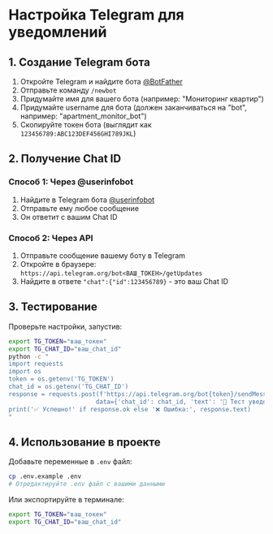 # Настройка Telegram для уведомлений

## 1. Создание Telegram бота

1. Откройте Telegram и найдите бота [@BotFather](https://t.me/botfather)
2. Отправьте команду `/newbot`
3. Придумайте имя для вашего бота (например: "Мониторинг квартир")
4. Придумайте username для бота (должен заканчиваться на "bot", например: "apartment_monitor_bot")
5. Скопируйте токен бота (выглядит как `123456789:ABC123DEF456GHI789JKL`)

## 2. Получение Chat ID

### Способ 1: Через @userinfobot
1. Найдите в Telegram бота [@userinfobot](https://t.me/userinfobot)
2. Отправьте ему любое сообщение
3. Он ответит с вашим Chat ID

### Способ 2: Через API
1. Отправьте сообщение вашему боту в Telegram
2. Откройте в браузере: `https://api.telegram.org/bot<ВАШ_ТОКЕН>/getUpdates`
3. Найдите в ответе `"chat":{"id":123456789}` - это ваш Chat ID

## 3. Тестирование

Проверьте настройки, запустив:
```bash
export TG_TOKEN="ваш_токен"
export TG_CHAT_ID="ваш_chat_id"
python -c "
import requests
import os
token = os.getenv('TG_TOKEN')
chat_id = os.getenv('TG_CHAT_ID')
response = requests.post(f'https://api.telegram.org/bot{token}/sendMessage', 
                        data={'chat_id': chat_id, 'text': '🤖 Тест уведомлений'})
print('✅ Успешно!' if response.ok else '❌ Ошибка:', response.text)
"
```

## 4. Использование в проекте

Добавьте переменные в `.env` файл:
```bash
cp .env.example .env
# Отредактируйте .env файл с вашими данными
```

Или экспортируйте в терминале:
```bash
export TG_TOKEN="ваш_токен"
export TG_CHAT_ID="ваш_chat_id"
```

